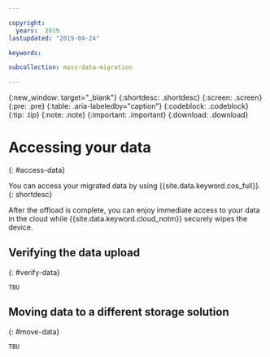 ```yaml
---

copyright:
  years:  2019
lastupdated: "2019-04-24"

keywords:

subcollection: mass-data-migration

---
```


{:new_window: target="_blank"}
{:shortdesc: .shortdesc}
{:screen: .screen}
{:pre: .pre}
{:table: .aria-labeledby="caption"}
{:codeblock: .codeblock}
{:tip: .tip}
{:note: .note}
{:important: .important}
{:download: .download}

# Accessing your data
{: #access-data}

You can access your migrated data by using {{site.data.keyword.cos_full}}.
{: shortdesc}

After the offload is complete, you can enjoy immediate access to your data in the cloud while {{site.data.keyword.cloud_notm}} securely wipes the device.

## Verifying the data upload
{: #verify-data}

`TBU`

## Moving data to a different storage solution
{: #move-data}

<!-- Add info from https://developer.ibm.com/recipes/tutorials/moving-data-from-cos-to-file-or-block-storage/ -->

`TBU`
